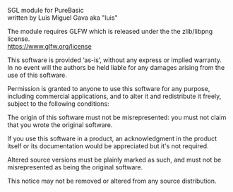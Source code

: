 SGL module for PureBasic<br>
written by Luis Miguel Gava aka "luis"<br>

The module requires GLFW which is released under the the zlib/libpng license.<br>
https://www.glfw.org/license<br>

This software is provided ‘as-is’, without any express or implied warranty.<br>
In no event will the authors be held liable for any damages arising from the use of this software.<br>

Permission is granted to anyone to use this software for any purpose, including commercial applications, and to alter it and redistribute it freely, subject to the following conditions:<br>

The origin of this software must not be misrepresented: you must not claim that you wrote the original software.<br> 

If you use this software in a product, an acknowledgment in the product itself or its documentation would be appreciated but it's not required.<br>

Altered source versions must be plainly marked as such, and must not be misrepresented as being the original software.<br>

This notice may not be removed or altered from any source distribution.<br>
